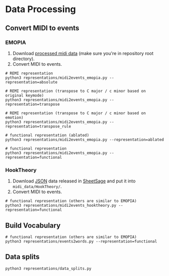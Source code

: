 # Data Processing

## Convert MIDI to events

### EMOPIA
1. Download [processed midi data](https://drive.google.com/drive/folders/1-AK2OXCGnz0WcuED5K8dj8-SkqCBbBQD?usp=sharing) (make sure you're in repository root directory).
2. Convert MIDI to events.
```angular2html
# REMI representation
python3 representations/midi2events_emopia.py --representation=absolute

# REMI representation (transpose to C major / c minor based on original keymode)
python3 representations/midi2events_emopia.py --representation=transpose

# REMI representation (transpose to C major / c minor based on emotion)
python3 representations/midi2events_emopia.py --representation=transpose_rule

# functional representation (ablated)
python3 representations/midi2events_emopia.py --representation=ablated

# functional representation
python3 representations/midi2events_emopia.py --representation=functional
```

### HookTheory

1. Download [JSON](https://sheetsage.s3.amazonaws.com/hooktheory/Hooktheory.json.gz) data released in [SheetSage](https://github.com/chrisdonahue/sheetsage) and put it into `midi_data/HookTheory/`.
2. Convert MIDI to events.
```angular2html
# functional representation (others are similar to EMOPIA)
python3 representations/midi2events_hooktheory.py --representation=functional
```

## Build Vocabulary
```angular2html
# functional representation (others are similar to EMOPIA)
python3 representations/events2words.py --representation=functional
```

## Data splits
```angular2html
python3 representations/data_splits.py
```
